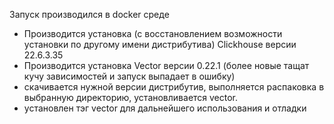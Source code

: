 Запуск производился в docker среде 

* Производится установка (с восстановлением возможности установки по другому имени дистрибутива) Clickhouse версии 22.6.3.35
* Производится установка Vector версии 0.22.1 (более новые тащат кучу зависимостей и запуск выпадает в ошибку)
* скачивается нужной версии дистрибутив, выполняется распаковка в выбранную директорию, установливается vector.
* установлен тэг vector для дальнейшего использования и отладки